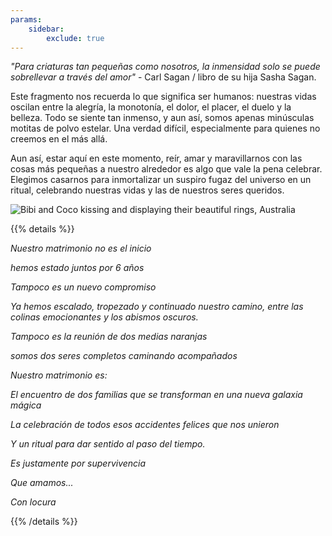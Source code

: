 ```yaml
---
params:
    sidebar:
        exclude: true
---
```


_"Para criaturas tan pequeñas como nosotros, la inmensidad solo se puede sobrellevar a través del amor"_ - Carl Sagan / libro de su hija Sasha Sagan.

Este fragmento nos recuerda lo que significa ser humanos: nuestras vidas oscilan entre la alegría, la monotonía, el dolor, el placer, el duelo y la belleza. Todo se siente tan inmenso, y aun así, somos apenas minúsculas motitas de polvo estelar. Una verdad difícil, especialmente para quienes no creemos en el más allá.

Aun así, estar aquí en este momento, reír, amar y maravillarnos con las cosas más pequeñas a nuestro alrededor es algo que vale la pena celebrar. Elegimos casarnos para inmortalizar un suspiro fugaz del universo en un ritual, celebrando nuestras vidas y las de nuestros seres queridos.

![Bibi and Coco kissing and displaying their beautiful rings, Australia](/images/proposal.webp)

{{% details %}}

_Nuestro matrimonio no es el inicio_

_hemos estado juntos por 6 años_

_Tampoco es un nuevo compromiso_

_Ya hemos escalado, tropezado y continuado nuestro camino, entre las colinas emocionantes y los abismos oscuros._

_Tampoco es la reunión de dos medias naranjas_

_somos dos seres completos caminando acompañados_

_Nuestro matrimonio es:_

_El encuentro de dos familias que se transforman en una nueva galaxia mágica_

_La celebración de todos esos accidentes felices que nos unieron_

_Y un ritual para dar sentido al paso del tiempo._

_Es justamente por supervivencia_

_Que amamos..._

_Con locura_

{{% /details %}}
